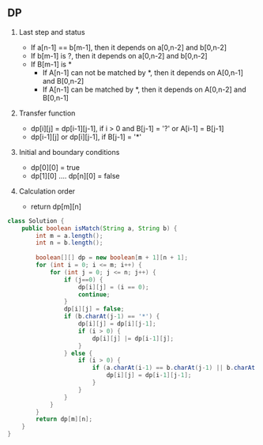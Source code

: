 ## DP
1. Last step and status
	* If a[n-1] == b[m-1], then it depends on a[0,n-2] and b[0,n-2]
	* If b[m-1] is ?, then it depends on a[0,n-2] and b[0,n-2]
	* If B[m-1] is *
		* If A[n-1] can not be matched by *, then it depends on A[0,n-1] and B[0,n-2]
		* If A[n-1] can be matched by *, then it depends on A[0,n-2] and B[0,n-1]

2. Transfer function
	* dp[i][j] = dp[i-1][j-1], if i > 0 and B[j-1] = '?' or A[i-1] = B[j-1]
	* dp[i-1][j] or dp[i][j-1], if B[j-1] = '*'

3. Initial and boundary conditions
	* dp[0][0] = true
	* dp[1][0] .... dp[n][0] = false

4. Calculation order
	* return dp[m][n]


```java
class Solution {
    public boolean isMatch(String a, String b) {
        int m = a.length();
        int n = b.length();
        
        boolean[][] dp = new boolean[m + 1][n + 1];
        for (int i = 0; i <= m; i++) {
            for (int j = 0; j <= n; j++) {
                if (j==0) {
                    dp[i][j] = (i == 0);
                    continue;
                }
                dp[i][j] = false;
                if (b.charAt(j-1) == '*') {
                    dp[i][j] = dp[i][j-1];
                    if (i > 0) {
                        dp[i][j] |= dp[i-1][j];
                    }
                } else {
                    if (i > 0) {
                        if (a.charAt(i-1) == b.charAt(j-1) || b.charAt(j-1) == '?') {
                            dp[i][j] = dp[i-1][j-1];
                        }
                    }
                }
            }
        }
        return dp[m][n];
    }
}
```
